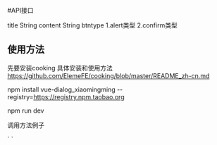 #API接口

title String
content String
btntype 1.alert类型 2.confirm类型

## 使用方法
先要安装cooking 具体安装和使用方法 https://github.com/ElemeFE/cooking/blob/master/README_zh-cn.md

npm install vue-dialog_xiaomingming --registry=https://registry.npm.taobao.org

npm run dev

调用方法例子

`<template>
  <h1>vue-dialog</h1>
  <p>A vue project.</p>
  <dialog :title="dialog.title" :content="dialog.content" :btntype="dialog.btntype" :showstatus.sync="dialog.showstatus"></dialog>
  <a href="javascript:void(0)" @click="onShow">显示</a>
</template>

<script>
  import dialog from 'vue-dialog_xiaomingming/src/dialog.vue'	
  export default {
    name: 'app',
	components: {
       dialog
    },
    data(){
    	return {
    		dialog:{
    			title:"这是标题",
    			content:"这是内容",
    			modalId:1,
    			btntype:2,
    			showstatus:false
    		}
    		
    	}
    },
    methods:{
    	onShow(){
    		this.dialog.showstatus = true;
    	}
    },
    events:{
    	OK_EVENT(){
    		alert(this.dialog.modalId)
    	}
    }
  };
</script>`

